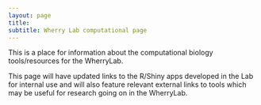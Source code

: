 ```yaml
---
layout: page
title: 
subtitle: Wherry Lab computational page
---
```


This is a place for information about the computational biology tools/resources for the WherryLab.

This page will have updated links to the R/Shiny apps developed in the Lab for internal use and will also feature relevant external links to tools which may be useful for research going on in the WherryLab.


